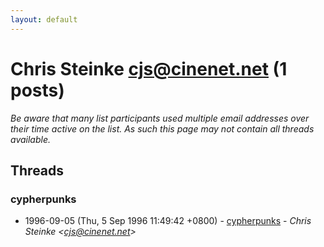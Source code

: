 ```yaml
---
layout: default
---
```


# Chris Steinke <cjs@cinenet.net> (1 posts)

_Be aware that many list participants used multiple email addresses over their time active on the list. As such this page may not contain all threads available._

## Threads

### cypherpunks
+ 1996-09-05 (Thu, 5 Sep 1996 11:49:42 +0800) - [cypherpunks](/archive/1996/09/c767801f7c23cac15d5667cce8829b55d89d0bd825314950fa5aa7f47765684a) - _Chris Steinke \<cjs@cinenet.net\>_

